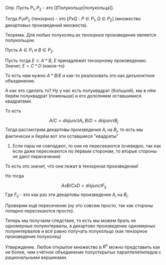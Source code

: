 Опр. Пусть $P_{1}, P_{2}$ - это [[Полукольцо|полукольца]].

Тогда $P_{1} x P_{2}$ (тензорно) - это $[P x Q: P \in P_{1}, Q \in P_{2}]$ (множество декартовых произведений множеств).

Теорема. Для любых полуколец их тензорное произведение является полукольцом.

Пусть $A \in P_{1}$ и $B \in P_{2}$.

Пусть тогда $E \subset A * B$, $E$ принадлежит тензорному произведению. Значит, $E = C * D$ (какое-то)

То есть нам нужно $A * B / E$ и как-то реализовать это как дизъюнктное объединение.

А как это сделать то?
Ну у нас есть полуквадрат (большой), мы в нём берём полуквадрат (поменьше) и его дополняем оставшимися квадратами.

То есть

$$
A / C = disjunct A_{i}, B / D = disjunct B_{j}
$$
Тогда рассмотрим декартовы произведения $A_{i}$ на $B_{j}$, то есть мы фактически и берём вот эти оставшиеся "квадраты"

1) Если пары не совпадают, то они не пересекаются (очевидно, так как если даже пересекаются по первым сторонам, то вторые стороны не дают пересечения)

То есть это значит, что они лежат в тензорном произведении!

Но тогда

$$
A x B / C x D = disjunct F_{ij}
$$
Где $F_{ij}$ - это как раз эти декартовы произведения $A_{i}$ на $B_{j}$.

Проверим ещё пересечения (ну это совсем просто, так как стороны попарно пересекаются просто).

Теперь мы получаем следствие, то есть мы можем брать не одномерные полуинтервалы, а декартово произведение одномерных полуинтервалов и всё равно получать полукольцо (как тензорное произведение полуколец)

Утверждение. Любое открытое множество в $R^{n}$ можно представить как не более, чем счётное объединение полуоткрытых параллелепипедов с рациональными вершинами.


